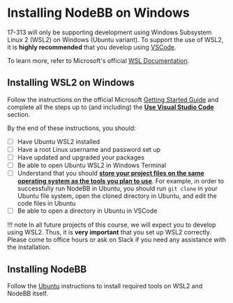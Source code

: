 # Installing NodeBB on Windows

17-313 will only be supporting development using Windows Subsystem Linux 2 (WSL2) on Windows (Ubuntu variant). To support the use of WSL2, it is **highly recommended** that you develop using [VSCode](https://code.visualstudio.com/download). 

To learn more, refer to Microsoft's official [WSL Documentation](https://learn.microsoft.com/en-us/windows/wsl/about).

## Installing WSL2 on Windows

Follow the instructions on the official Microsoft [Getting Started Guide](https://learn.microsoft.com/en-us/windows/wsl/setup/environment#get-started) and complete all the steps up to (and including) the [**Use Visual Studio Code**](https://learn.microsoft.com/en-us/windows/wsl/setup/environment#use-visual-studio-code) section.

By the end of these instructions, you should:

- [ ] Have Ubuntu WSL2 installed
- [ ] Have a root Linux username and password set up
- [ ] Have updated and upgraded your packages
- [ ] Be able to open Ubuntu WSL2 in Windows Terminal
- [ ] Understand that you should [**store your project files on the same operating system as the tools you plan to use**](https://learn.microsoft.com/en-us/windows/wsl/filesystems#file-storage-and-performance-across-file-systems). For example, in order to successfully run NodeBB in Ubuntu, you should run `git clone` in your Ubuntu file system, open the cloned directory in Ubuntu, and edit the code files in Ubuntu
- [ ] Be able to open a directory in Ubuntu in VSCode

!!! note
    In all future projects of this course, we will expect you to develop using WSL2. Thus, it is **very important** that you set up WSL2 correctly. Please come to office hours or ask on Slack if you need any assistance with the installation.

## Installing NodeBB

Follow the [Ubuntu](/projects/P1/installation/ubuntu) instructions to install required tools on WSL2 and NodeBB itself.